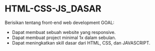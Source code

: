 # HTML-CSS-JS_DASAR
Berisikan tentang front-end web development
GOAL:
- Dapat membuat sebuah website yang responsive.
- Dapat membuat project minimal 1x dalam sebulan.
- Dapat meningkatkan skill dasar dari HTML, CSS, dan JAVASCRIPT.
